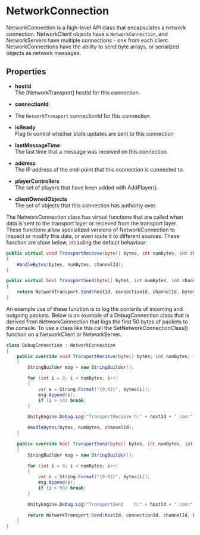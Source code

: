 # NetworkConnection

NetworkConnection is a high-level API class that encapsulates a network connection. NetworkClient objects have a `NetworkConnection`, and NetworkServers have multiple connections - one from each client. NetworkConnections have the ability to send byte arrays, or serialized objects as network messages.

## Properties

-   **hostId**  
    The [NetworkTransport] hostId for this connection.

-   **connectionId**

-   The `NetworkTransport` connectionId for this connection.

-   **isReady**  
    Flag to control whether state updates are sent to this connection

-   **lastMessageTime**  
    The last time that a message was received on this connection.

-   **address**  
    The IP address of the end-point that this connection is connected to.

-   **playerControllers**  
    The set of players that have been added with AddPlayer().

-   **clientOwnedObjects**  
    The set of objects that this connection has authority over.

The NetworkConnection class has virtual functions that are called when data is sent to the transport layer or recieved from the transport layer. These functions allow specialized versions of NetworkConnection to inspect or modify this data, or even route it to different sources. These function are show below, including the default behaviour:

``` cs
public virtual void TransportRecieve(byte[] bytes, int numBytes, int channelId)
{
    HandleBytes(bytes, numBytes, channelId);
}

public virtual bool TransportSend(byte[] bytes, int numBytes, int channelId, out byte error)
{
    return NetworkTransport.Send(hostId, connectionId, channelId, bytes, numBytes, out error);
}
```

An example use of these function is to log the contents of incoming and outgoing packets. Below is an example of a DebugConnection class that is derived from NetworkConnection that logs the first 50 bytes of packets to the console. To use a class like this call the SetNetworkConnectionClass() function on a NetworkClient or NetworkServer.

``` cs
class DebugConnection : NetworkConnection
{
    public override void TransportRecieve(byte[] bytes, int numBytes, int channelId)
    {
        StringBuilder msg = new StringBuilder();

        for (int i = 0; i < numBytes; i++)
        {
            var s = String.Format("{0:X2}", bytes[i]);
            msg.Append(s);
            if (i > 50) break;
        }

        UnityEngine.Debug.Log("TransportRecieve h:" + hostId + " con:" + connectionId + " bytes:" + numBytes + " " + msg);

        HandleBytes(bytes, numBytes, channelId);
    }

    public override bool TransportSend(byte[] bytes, int numBytes, int channelId, out byte error)
    {
        StringBuilder msg = new StringBuilder();

        for (int i = 0; i < numBytes; i++)
        {
            var s = String.Format("{0:X2}", bytes[i]);
            msg.Append(s);
            if (i > 50) break;
        }

        UnityEngine.Debug.Log("TransportSend    h:" + hostId + " con:" + connectionId + " bytes:" + numBytes + " " + msg);

        return NetworkTransport.Send(hostId, connectionId, channelId, bytes, numBytes, out error);
    }
}
```

